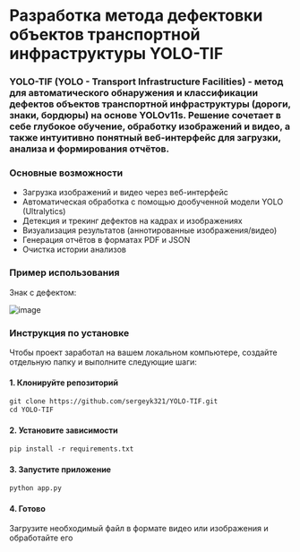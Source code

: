 # Разработка метода дефектовки объектов транспортной инфраструктуры YOLO-TIF

### YOLO-TIF (YOLO - Transport Infrastructure Facilities) - метод для автоматического обнаружения и классификации дефектов объектов транспортной инфраструктуры (дороги, знаки, бордюры) на основе YOLOv11s. Решение сочетает в себе глубокое обучение, обработку изображений и видео, а также интуитивно понятный веб-интерфейс для загрузки, анализа и формирования отчётов.
### Основные возможности
- Загрузка изображений и видео через веб-интерфейс
- Автоматическая обработка с помощью дообученной модели YOLO (Ultralytics)
- Детекция и трекинг дефектов на кадрах и изображениях
- Визуализация результатов (аннотированные изображения/видео)
- Генерация отчётов в форматах PDF и JSON
- Очистка истории анализов

### Пример использования

Знак с дефектом:

![image](https://github.com/user-attachments/assets/171c9adc-9311-44e0-9c91-5ec2302fb75d)

### Инструкция по установке
Чтобы проект заработал на вашем локальном компьютере, создайте отдельную папку и выполните следующие шаги:
#### 1. Клонируйте репозиторий
````markdown
git clone https://github.com/sergeyk321/YOLO-TIF.git
cd YOLO-TIF
````

#### 2. Установите зависимости
````markdown
pip install -r requirements.txt
````

#### 3. Запустите приложение
````markdown
python app.py
````

#### 4. Готово
Загрузите необходимый файл в формате видео или изображения и обработайте его
